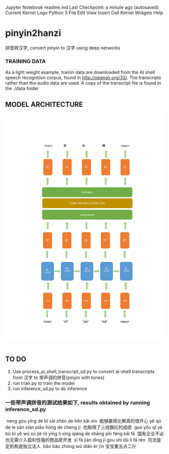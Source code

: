 Jupyter Notebook
readme.md
Last Checkpoint: a minute ago
(autosaved)
Current Kernel Logo
Python 3 
File
Edit
View
Insert
Cell
Kernel
Widgets
Help

# pinyin2hanzi
拼音转汉字,  convert pinyin to 汉字 using deep networks
​
​
### TRAINING DATA
As a light weight example, trainin data are downloaded from the AI shell speech recognition corpus, 
found in http://openslr.org/33/. The transcripts rather than the audio data are used. A copy of the transcript file is found in the ./data folder
​
## MODEL ARCHITECTURE
![](./doc/model.png)
​
​
​
## TO DO
1. Use process_ai_shell_transcript_sd.py to convert ai-shell transcripts from 汉字 to 带声调的拼音(pinyin with tones)
​
2. run trian.py to train the model
​
3. run inference_sd.py to do inference
​
​
​
​
​
### 一些带声调拼音的测试结果如下, results obtained by running inference_sd.py
​
néng gòu yíng de bǐ sài zhēn de hěn kāi xīn
​
能够赢得比赛真的很开心
​
yě qǔ de le sān xiàn piāo hóng de chéng jī
​
也取得了三线飘红的成绩
​
guó yǒu qǐ yè bù bì yě wú xū jiè rù yíng lì xìng qiáng de shāng pǐn fáng kāi fā
​
国有企业不必也无需介入盈利性强的商品房开发
​
sī fǎ jiàn dìng jī gòu shì dú lì fǎ rén
​
司法鉴定机构是独立法人
​
bǎo bǎo zhòng wǔ diǎn èr jīn
​
宝宝重五点二斤
​
​
